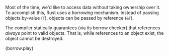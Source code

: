 Most of the time, we'd like to access data without taking ownership over
it. To accomplish this, Rust uses a *borrowing* mechanism. Instead of
passing objects by-value (`T`), objects can be passed by reference (`&T`).

The compiler statically guarantees (via its borrow checker) that references 
*always* point to valid objects. That is, while references to an object
exist, the object cannot be destroyed.

{borrow.play}
